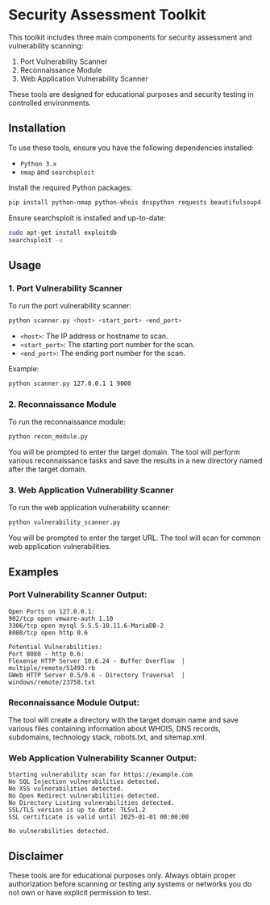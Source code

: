 # Security Assessment Toolkit

This toolkit includes three main components for security assessment and vulnerability scanning:

1. Port Vulnerability Scanner
2. Reconnaissance Module
3. Web Application Vulnerability Scanner

These tools are designed for educational purposes and security testing in controlled environments.

## Installation

To use these tools, ensure you have the following dependencies installed:
- `Python 3.x`
- `nmap` and `searchsploit`

Install the required Python packages:

```bash
pip install python-nmap python-whois dnspython requests beautifulsoup4 colorama
```

Ensure searchsploit is installed and up-to-date:

```bash
sudo apt-get install exploitdb
searchsploit -u
```

## Usage

### 1. Port Vulnerability Scanner

To run the port vulnerability scanner:

```bash
python scanner.py <host> <start_port> <end_port>
```

- `<host>`: The IP address or hostname to scan.
- `<start_port>`: The starting port number for the scan.
- `<end_port>`: The ending port number for the scan.

Example:

```bash
python scanner.py 127.0.0.1 1 9000
```

### 2. Reconnaissance Module

To run the reconnaissance module:

```bash
python recon_module.py
```

You will be prompted to enter the target domain. The tool will perform various reconnaissance tasks and save the results in a new directory named after the target domain.

### 3. Web Application Vulnerability Scanner

To run the web application vulnerability scanner:

```bash
python vulnerability_scanner.py
```

You will be prompted to enter the target URL. The tool will scan for common web application vulnerabilities.

## Examples

### Port Vulnerability Scanner Output:

```
Open Ports on 127.0.0.1:
902/tcp open vmware-auth 1.10
3306/tcp open mysql 5.5.5-10.11.6-MariaDB-2
8080/tcp open http 0.6

Potential Vulnerabilities:
Port 8080 - http 0.6:
Flexense HTTP Server 10.6.24 - Buffer Overflow  | multiple/remote/51493.rb
GWeb HTTP Server 0.5/0.6 - Directory Traversal  | windows/remote/23758.txt
```

### Reconnaissance Module Output:

The tool will create a directory with the target domain name and save various files containing information about WHOIS, DNS records, subdomains, technology stack, robots.txt, and sitemap.xml.

### Web Application Vulnerability Scanner Output:

```
Starting vulnerability scan for https://example.com
No SQL Injection vulnerabilities detected.
No XSS vulnerabilities detected.
No Open Redirect vulnerabilities detected.
No Directory Listing vulnerabilities detected.
SSL/TLS version is up to date: TLSv1.2
SSL certificate is valid until 2025-01-01 00:00:00

No vulnerabilities detected.
```

## Disclaimer

These tools are for educational purposes only. Always obtain proper authorization before scanning or testing any systems or networks you do not own or have explicit permission to test.

